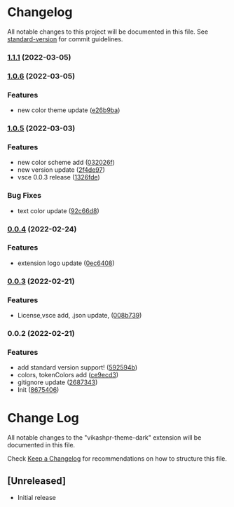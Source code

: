 # Changelog

All notable changes to this project will be documented in this file. See [standard-version](https://github.com/conventional-changelog/standard-version) for commit guidelines.

### [1.1.1](https://github.com/VikashPR/VikashPR-Theme-Dark/compare/v1.1.0...v1.1.1) (2022-03-05)

### [1.0.6](https://github.com/VikashPR/VikashPR-Theme-Dark/compare/v1.0.5...v1.0.6) (2022-03-05)


### Features

* new color theme update ([e26b9ba](https://github.com/VikashPR/VikashPR-Theme-Dark/commit/e26b9badd4e15f7ee0fc1e5ce960acc36f8a9321))

### [1.0.5](https://github.com/VikashPR/VikashPR-Theme-Dark/compare/v0.0.4...v1.0.5) (2022-03-03)


### Features

* new color scheme add ([032026f](https://github.com/VikashPR/VikashPR-Theme-Dark/commit/032026f46682c00cea4a7f262000fd3ac59c5944))
* new version update ([2f4de97](https://github.com/VikashPR/VikashPR-Theme-Dark/commit/2f4de971fbbcb1f4f257faa8c426088d6907c7ec))
* vsce 0.0.3 release ([1326fde](https://github.com/VikashPR/VikashPR-Theme-Dark/commit/1326fde8219231ba73fd9b5dabf0739095f0583b))


### Bug Fixes

* text color update ([92c66d8](https://github.com/VikashPR/VikashPR-Theme-Dark/commit/92c66d8121c088ea5521584b792ebab3f0816697))

### [0.0.4](https://github.com/VikashPR/VikashPR-Theme-Dark/compare/v0.0.3...v0.0.4) (2022-02-24)


### Features

* extension logo update ([0ec6408](https://github.com/VikashPR/VikashPR-Theme-Dark/commit/0ec640851524bb636a4c2d2faf64921e30e3b64f))

### [0.0.3](https://github.com/VikashPR/VikashPR-Theme-Dark/compare/v0.0.2...v0.0.3) (2022-02-21)


### Features

* License,vsce add, .json update, ([008b739](https://github.com/VikashPR/VikashPR-Theme-Dark/commit/008b73915edcccbea5d35157ccd7c0ad03fe7aa8))

### 0.0.2 (2022-02-21)


### Features

* add standard version support! ([592594b](https://github.com/VikashPR/VikashPR-Theme-Dark/commit/592594ba18eb8c7e0b9256e18e91097f76f65f0e))
* colors, tokenColors add ([ce9ecd3](https://github.com/VikashPR/VikashPR-Theme-Dark/commit/ce9ecd3c97ccbefc355777e2e31efd76a841e06a))
* gitignore update ([2687343](https://github.com/VikashPR/VikashPR-Theme-Dark/commit/2687343580033e16e9da462069fc3ae6e0121400))
* Init ([8675406](https://github.com/VikashPR/VikashPR-Theme-Dark/commit/8675406f3376e5bd5c3f3fbb91ca1558d9684619))

# Change Log

All notable changes to the "vikashpr-theme-dark" extension will be documented in this file.

Check [Keep a Changelog](http://keepachangelog.com/) for recommendations on how to structure this file.

## [Unreleased]

- Initial release
